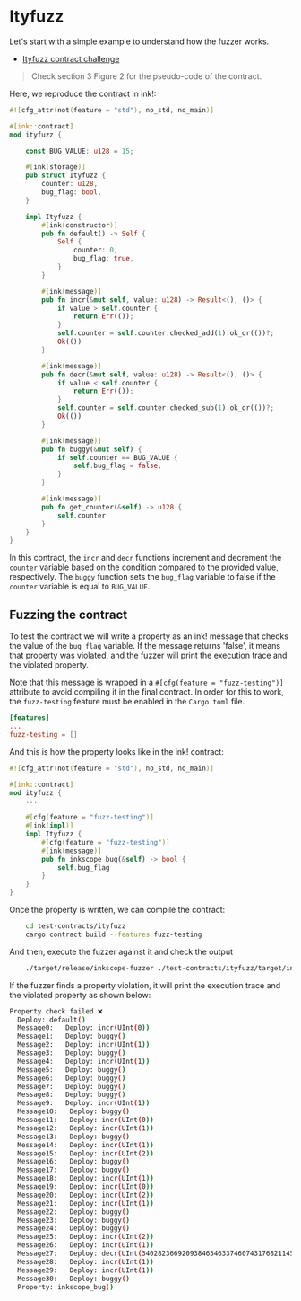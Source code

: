 # Ityfuzz

Let's start with a simple example to understand how the fuzzer works.

- [Ityfuzz contract challenge](https://dl.acm.org/doi/pdf/10.1145/3597926.3598059)
> Check section 3 Figure 2 for the pseudo-code of the contract.

Here, we reproduce the contract in ink!:

```rust
#![cfg_attr(not(feature = "std"), no_std, no_main)]

#[ink::contract]
mod ityfuzz {

    const BUG_VALUE: u128 = 15;

    #[ink(storage)]
    pub struct Ityfuzz {
        counter: u128,
        bug_flag: bool,
    }

    impl Ityfuzz {
        #[ink(constructor)]
        pub fn default() -> Self {
            Self {
                counter: 0,
                bug_flag: true,
            }
        }

        #[ink(message)]
        pub fn incr(&mut self, value: u128) -> Result<(), ()> {
            if value > self.counter {
                return Err(());
            }
            self.counter = self.counter.checked_add(1).ok_or(())?;
            Ok(())
        }

        #[ink(message)]
        pub fn decr(&mut self, value: u128) -> Result<(), ()> {
            if value < self.counter {
                return Err(());
            }
            self.counter = self.counter.checked_sub(1).ok_or(())?;
            Ok(())
        }

        #[ink(message)]
        pub fn buggy(&mut self) {
            if self.counter == BUG_VALUE {
                self.bug_flag = false;
            }
        }

        #[ink(message)]
        pub fn get_counter(&self) -> u128 {
            self.counter
        }
    }
}
```

In this contract, the `incr` and `decr` functions increment and decrement the `counter` variable based on the condition compared to the provided value, respectively. The `buggy` function sets the `bug_flag` variable to false if the `counter` variable is equal to `BUG_VALUE`.

## Fuzzing the contract

To test the contract we will write a property as an ink! message that checks the value of the `bug_flag` variable. If the message returns 'false', it means that property was violated, and the fuzzer will print the execution trace and the violated property.

Note that this message is wrapped in a `#[cfg(feature = "fuzz-testing")]` attribute to avoid compiling it in the final contract. In order for this to work, the `fuzz-testing` feature must be enabled in the `Cargo.toml` file.

```toml
[features]
...
fuzz-testing = []
```
And this is how the property looks like in the ink! contract: 
```rust
#![cfg_attr(not(feature = "std"), no_std, no_main)]

#[ink::contract]
mod ityfuzz {
    ...

    #[cfg(feature = "fuzz-testing")]
    #[ink(impl)]
    impl Ityfuzz {
        #[cfg(feature = "fuzz-testing")]
        #[ink(message)]
        pub fn inkscope_bug(&self) -> bool {
            self.bug_flag
        }
    }
}
```

Once the property is written, we can compile the contract:

```bash
    cd test-contracts/ityfuzz
    cargo contract build --features fuzz-testing
```

And then, execute the fuzzer against it and check the output
```bash
    ./target/release/inkscope-fuzzer ./test-contracts/ityfuzz/target/ink/ityfuzz.contract 
```

If the fuzzer finds a property violation, it will print the execution trace and the violated property as shown below:

```bash
Property check failed ❌
  Deploy: default()
  Message0:   Deploy: incr(UInt(0))
  Message1:   Deploy: buggy()
  Message2:   Deploy: incr(UInt(1))
  Message3:   Deploy: buggy()
  Message4:   Deploy: incr(UInt(1))
  Message5:   Deploy: buggy()
  Message6:   Deploy: buggy()
  Message7:   Deploy: buggy()
  Message8:   Deploy: buggy()
  Message9:   Deploy: incr(UInt(1))
  Message10:   Deploy: buggy()
  Message11:   Deploy: incr(UInt(0))
  Message12:   Deploy: incr(UInt(1))
  Message13:   Deploy: buggy()
  Message14:   Deploy: incr(UInt(1))
  Message15:   Deploy: incr(UInt(2))
  Message16:   Deploy: buggy()
  Message17:   Deploy: buggy()
  Message18:   Deploy: incr(UInt(1))
  Message19:   Deploy: incr(UInt(0))
  Message20:   Deploy: incr(UInt(2))
  Message21:   Deploy: incr(UInt(1))
  Message22:   Deploy: buggy()
  Message23:   Deploy: buggy()
  Message24:   Deploy: buggy()
  Message25:   Deploy: incr(UInt(2))
  Message26:   Deploy: incr(UInt(1))
  Message27:   Deploy: decr(UInt(340282366920938463463374607431768211455))
  Message28:   Deploy: incr(UInt(1))
  Message29:   Deploy: incr(UInt(1))
  Message30:   Deploy: buggy()
  Property: inkscope_bug()
```
